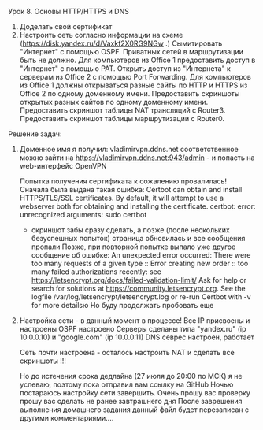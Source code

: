 Урок 8. Основы HTTP/HTTPS и DNS

1. Доделать свой сертификат
2. Настроить сеть согласно информации на схеме
    (https://disk.yandex.ru/d/Vaxkf2X0RG9NGw .)
    Сымитировать "Интернет" с помощью OSPF. Приватных сетей в маршрутизации быть не должно.
    Для компьютеров из Office 1 предоставить доступ в "Интернет" с помощью PAT.
    Открыть доступ из "Интернета" к серверам из Office 2 c помощью Port Forwarding.
    Для компьютеров из Office 1 должны открываться разные сайты по HTTP и HTTPS из Office 2 по одному доменному имени.
    Предоставить скриншоты открытых разных сайтов по одному доменному имени.
    Предоставить скриншот таблицы NAT трансляций с Router3.
    Предоставить скриншот таблицы маршрутизации с Router0.

Решение задач:

1. Доменное имя я получил: vladimirvpn.ddns.net
    соответственное можно зайти на https://vladimirvpn.ddns.net:943/admin - и попасть на web-интерфейс OpenVPN
    
    Попытка получения сертификата к сожалению провалилась!
    Сначала была выдана такая ошибка:
        Certbot can obtain and install HTTPS/TLS/SSL certificates. By default, it will attempt to use a webserver both for obtaining and installing the certificate. certbot: error: unrecognized arguments: sudo certbot
    * скриншот забы сразу сделать, а позже (после нескольких безуспешных попыток) страница обновилась и все сообщения пропали
    Позже, при повторной попытке выпало уже другое сообщение об ошибке:
        An unexpected error occurred:
        There were too many requests of a given type :: Error creating new order :: too many failed authorizations recently: see https://letsencrypt.org/docs/failed-validation-limit/
        Ask for help or search for solutions at https://community.letsencrypt.org. See the logfile /var/log/letsencrypt/letsencrypt.log or re-run Certbot with -v for more detailsю
    Но буду продолжать пробовать еще

2. Настройка сети - в данный момент в процессе!
    Все IP присвоены и настроены
    OSPF настроено
    Серверы сделаны типа "yandex.ru" (ip 10.0.0.10) и "google.com" (ip 10.0.0.11)
    DNS севрес настроен, работает

    Сеть почти настроена - осталось настроить NAT и сделать все скриншоты !!!

    Но до истечения срока дедлайна (27 июля до 20:00 по МСК) я не успеваю, поэтому пока отправил вам ссылку на GitHub
    Ночью постараюсь настройку сети завершить.
    Очень прошу вас проверку прошу вас сделать не ранее завтрашнего дня
    После заврешения аыполнения домашнего задания данный файл будет перезаписан с другими комментариями....

